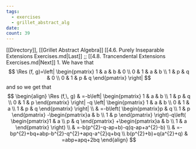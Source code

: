 ```yaml
---
tags:
  - exercises
  - grillet_abstract_alg
date:
count: 39
---
```

[[Directory]], [[Grillet Abstract Algebra]]
[[4.6. Purely Inseparable Extensions Exercises.md|Last]] ;; [[4.8. Trancendental Extensions Exercises.md|Next]]
1. 
We have that 
$$
\Res (f, g)=\left| \begin{pmatrix}
 1 & a & b & 0 \\
0 & 1 & a & b \\
1 & p & q & 0 \\
0 & 1 & p & q
\end{pmatrix} \right| 
$$
and so we get that
$$
\begin{align}
 \Res (f,\, g)  & =-b\left| \begin{pmatrix}
1 & a & b \\
1 & p & q \\
0 & 1 & p
\end{pmatrix} \right|  -q \left| \begin{pmatrix}
1 & a & b \\
0 & 1 & a \\
1 & p & q
\end{pmatrix} \right|  \\
 & =-b\left(  \begin{pmatrix}p & q \\ 1 & p \end{pmatrix} -\begin{pmatrix}a & b \\ 1 & p \end{pmatrix}  \right)-q\left(  \begin{pmatrix}1 & a \\ p & q \end{pmatrix} +\begin{pmatrix}a & b \\ 1 & a \end{pmatrix}  \right) \\
 & =-b(p^{2}-q-ap+b)-q(q-ap+a^{2}-b) \\
 & =-bp^{2}+bq+abp-b^{2}-q^{2}+apq-a^{2}q+bq \\
 b(p^{2}+b)+q(a^{2}+q) & =abp+apq+2bq
 \end{align}
$$